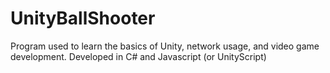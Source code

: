 # UnityBallShooter
Program used to learn the basics of Unity, network usage, and video game development. Developed in C# and Javascript (or UnityScript)
